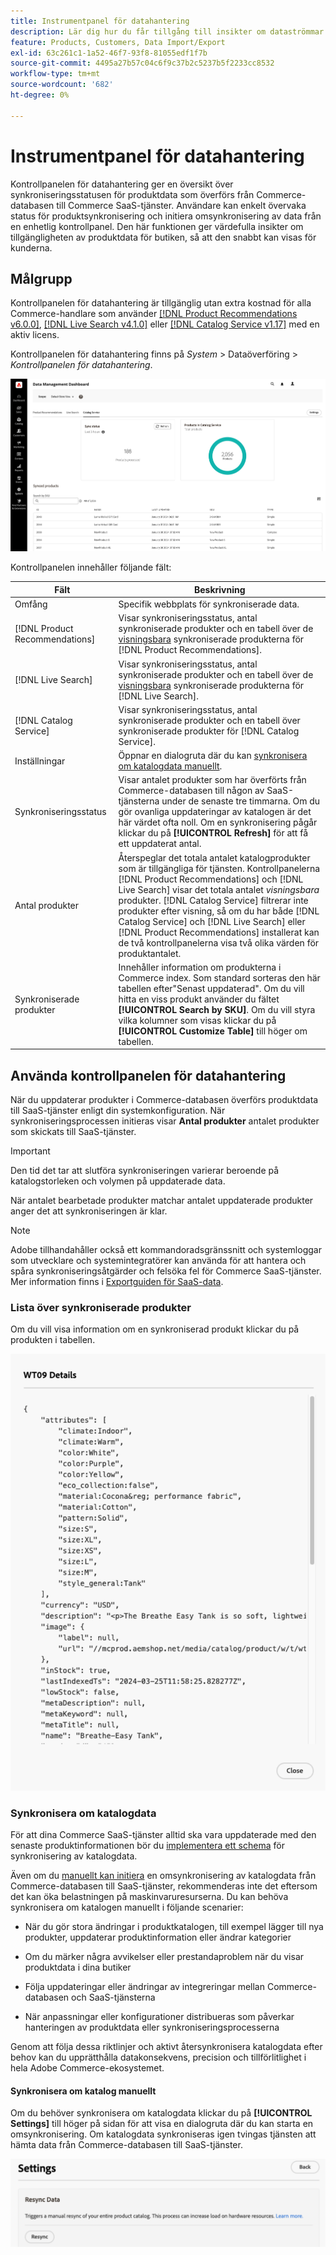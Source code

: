```yaml
---
title: Instrumentpanel för datahantering
description: Lär dig hur du får tillgång till insikter om dataströmmar för  [!DNL Catalog Service], [!DNL Live Search] och [!DNL Product Recommendation]s.
feature: Products, Customers, Data Import/Export
exl-id: 63c261c1-1a52-46f7-93f8-81055edf1f7b
source-git-commit: 4495a27b57c04c6f9c37b2c5237b5f2233cc8532
workflow-type: tm+mt
source-wordcount: '682'
ht-degree: 0%

---
```


# Instrumentpanel för datahantering

Kontrollpanelen för datahantering ger en översikt över synkroniseringsstatusen för produktdata som överförs från Commerce-databasen till Commerce SaaS-tjänster. Användare kan enkelt övervaka status för produktsynkronisering och initiera omsynkronisering av data från en enhetlig kontrollpanel. Den här funktionen ger värdefulla insikter om tillgängligheten av produktdata för butiken, så att den snabbt kan visas för kunderna.

## Målgrupp

Kontrollpanelen för datahantering är tillgänglig utan extra kostnad för alla Commerce-handlare som använder [[!DNL Product Recommendations v6.0.0]](https://experienceleague.adobe.com/en/docs/commerce-merchant-services/product-recommendations/guide-overview), [[!DNL Live Search v4.1.0]](https://experienceleague.adobe.com/en/docs/commerce-merchant-services/live-search/guide-overview) eller [[!DNL Catalog Service v1.17]](https://experienceleague.adobe.com/en/docs/commerce-merchant-services/catalog-service/guide-overview) med en aktiv licens.

Kontrollpanelen för datahantering finns på *System* > Dataöverföring > *Kontrollpanelen för datahantering*.

![Instrumentpanel för datahantering](assets/data-management-dashboard.png)

Kontrollpanelen innehåller följande fält:

| Fält | Beskrivning |
|--- |--- |
| Omfång | Specifik webbplats för synkroniserade data. |
| [!DNL Product Recommendations] | Visar synkroniseringsstatus, antal synkroniserade produkter och en tabell över de [visningsbara](https://experienceleague.adobe.com/en/docs/commerce-admin/config/catalog/inventory#stock-options) synkroniserade produkterna för [!DNL Product Recommendations]. |
| [!DNL Live Search] | Visar synkroniseringsstatus, antal synkroniserade produkter och en tabell över de [visningsbara](https://experienceleague.adobe.com/en/docs/commerce-admin/config/catalog/inventory#stock-options) synkroniserade produkterna för [!DNL Live Search]. |
| [!DNL Catalog Service] | Visar synkroniseringsstatus, antal synkroniserade produkter och en tabell över synkroniserade produkter för [!DNL Catalog Service]. |
| Inställningar | Öppnar en dialogruta där du kan [synkronisera om katalogdata manuellt](#resync-catalog-data). |
| Synkroniseringsstatus | Visar antalet produkter som har överförts från Commerce-databasen till någon av SaaS-tjänsterna under de senaste tre timmarna. Om du gör ovanliga uppdateringar av katalogen är det här värdet ofta noll. Om en synkronisering pågår klickar du på **[!UICONTROL Refresh]** för att få ett uppdaterat antal. |
| Antal produkter | Återspeglar det totala antalet katalogprodukter som är tillgängliga för tjänsten. Kontrollpanelerna [!DNL Product Recommendations] och [!DNL Live Search] visar det totala antalet _visningsbara_ produkter. [!DNL Catalog Service] filtrerar inte produkter efter visning, så om du har både [!DNL Catalog Service] och [!DNL Live Search] eller [!DNL Product Recommendations] installerat kan de två kontrollpanelerna visa två olika värden för produktantalet. |
| Synkroniserade produkter | Innehåller information om produkterna i Commerce index. Som standard sorteras den här tabellen efter&quot;Senast uppdaterad&quot;. Om du vill hitta en viss produkt använder du fältet **[!UICONTROL Search by SKU]**. Om du vill styra vilka kolumner som visas klickar du på **[!UICONTROL Customize Table]** till höger om tabellen. |

## Använda kontrollpanelen för datahantering

När du uppdaterar produkter i Commerce-databasen överförs produktdata till SaaS-tjänster enligt din systemkonfiguration. När synkroniseringsprocessen initieras visar **Antal produkter** antalet produkter som skickats till SaaS-tjänster.

>[!IMPORTANT]
>
>Den tid det tar att slutföra synkroniseringen varierar beroende på katalogstorleken och volymen på uppdaterade data.

När antalet bearbetade produkter matchar antalet uppdaterade produkter anger det att synkroniseringen är klar.

>[!NOTE]
>
>Adobe tillhandahåller också ett kommandoradsgränssnitt och systemloggar som utvecklare och systemintegratörer kan använda för att hantera och spåra synkroniseringsåtgärder och felsöka fel för Commerce SaaS-tjänster. Mer information finns i [Exportguiden för SaaS-data](https://experienceleague.adobe.com/en/docs/commerce-merchant-services/saas-data-export/overview).

### Lista över synkroniserade produkter

Om du vill visa information om en synkroniserad produkt klickar du på produkten i tabellen.

![Synkroniserad produktinformation](assets/sync-product-detail.png)

### Synkronisera om katalogdata

För att dina Commerce SaaS-tjänster alltid ska vara uppdaterade med den senaste produktinformationen bör du [implementera ett schema](https://experienceleague.adobe.com/en/docs/commerce-operations/configuration-guide/cli/manage-indexers#reindex) för synkronisering av katalogdata.

Även om du [manuellt kan initiera](#manually-resync-catalog) en omsynkronisering av katalogdata från Commerce-databasen till SaaS-tjänster, rekommenderas inte det eftersom det kan öka belastningen på maskinvaruresurserna. Du kan behöva synkronisera om katalogen manuellt i följande scenarier:

- När du gör stora ändringar i produktkatalogen, till exempel lägger till nya produkter, uppdaterar produktinformation eller ändrar kategorier

- Om du märker några avvikelser eller prestandaproblem när du visar produktdata i dina butiker

- Följa uppdateringar eller ändringar av integreringar mellan Commerce-databasen och SaaS-tjänsterna

- När anpassningar eller konfigurationer distribueras som påverkar hanteringen av produktdata eller synkroniseringsprocesserna

Genom att följa dessa riktlinjer och aktivt återsynkronisera katalogdata efter behov kan du upprätthålla datakonsekvens, precision och tillförlitlighet i hela Adobe Commerce-ekosystemet.

#### Synkronisera om katalog manuellt

Om du behöver synkronisera om katalogdata klickar du på **[!UICONTROL Settings]** till höger på sidan för att visa en dialogruta där du kan starta en omsynkronisering. Om katalogdata synkroniseras igen tvingas tjänsten att hämta data från Commerce-databasen till SaaS-tjänster.

![Synkronisera produkter manuellt](assets/resync-data.png)
